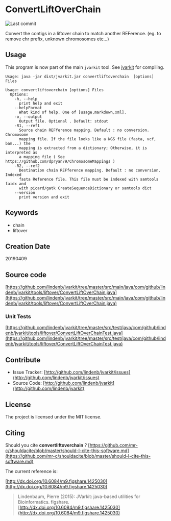 # ConvertLiftOverChain

![Last commit](https://img.shields.io/github/last-commit/lindenb/jvarkit.png)

Convert the contigs in a liftover chain to match another REFerence. (eg. to remove chr prefix, unknown chromosomes etc...)


## Usage


This program is now part of the main `jvarkit` tool. See [jvarkit](JvarkitCentral.md) for compiling.


```
Usage: java -jar dist/jvarkit.jar convertliftoverchain  [options] Files

Usage: convertliftoverchain [options] Files
  Options:
    -h, --help
      print help and exit
    --helpFormat
      What kind of help. One of [usage,markdown,xml].
    -o, --output
      Output file. Optional . Default: stdout
    -R1, --ref1
      Source chain REFference mapping. Default : no conversion. Chromosome 
      mapping file. If the file looks like a NGS file (fasta, vcf, bam...) the 
      mapping is extracted from a dictionary; Otherwise, it is interpreted as 
      a mapping file ( See https://github.com/dpryan79/ChromosomeMappings )
    -R2, --ref2
      Destination chain REFference mapping. Default : no conversion. Indexed 
      fasta Reference file. This file must be indexed with samtools faidx and 
      with picard/gatk CreateSequenceDictionary or samtools dict
    --version
      print version and exit

```


## Keywords

 * chain
 * liftover



## Creation Date

20190409

## Source code 

[https://github.com/lindenb/jvarkit/tree/master/src/main/java/com/github/lindenb/jvarkit/tools/liftover/ConvertLiftOverChain.java](https://github.com/lindenb/jvarkit/tree/master/src/main/java/com/github/lindenb/jvarkit/tools/liftover/ConvertLiftOverChain.java)

### Unit Tests

[https://github.com/lindenb/jvarkit/tree/master/src/test/java/com/github/lindenb/jvarkit/tools/liftover/ConvertLiftOverChainTest.java](https://github.com/lindenb/jvarkit/tree/master/src/test/java/com/github/lindenb/jvarkit/tools/liftover/ConvertLiftOverChainTest.java)


## Contribute

- Issue Tracker: [http://github.com/lindenb/jvarkit/issues](http://github.com/lindenb/jvarkit/issues)
- Source Code: [http://github.com/lindenb/jvarkit](http://github.com/lindenb/jvarkit)

## License

The project is licensed under the MIT license.

## Citing

Should you cite **convertliftoverchain** ? [https://github.com/mr-c/shouldacite/blob/master/should-I-cite-this-software.md](https://github.com/mr-c/shouldacite/blob/master/should-I-cite-this-software.md)

The current reference is:

[http://dx.doi.org/10.6084/m9.figshare.1425030](http://dx.doi.org/10.6084/m9.figshare.1425030)

> Lindenbaum, Pierre (2015): JVarkit: java-based utilities for Bioinformatics. figshare.
> [http://dx.doi.org/10.6084/m9.figshare.1425030](http://dx.doi.org/10.6084/m9.figshare.1425030)



